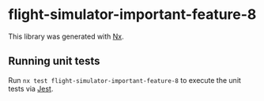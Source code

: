 # flight-simulator-important-feature-8

This library was generated with [Nx](https://nx.dev).

## Running unit tests

Run `nx test flight-simulator-important-feature-8` to execute the unit tests via [Jest](https://jestjs.io).
